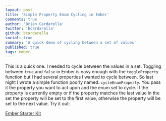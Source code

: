 ```yaml
---
layout: post
title: 'Simple Property Enum Cycling in Ember'
comments: true
author: 'Brian Cardarella'
twitter: 'bcardarella'
github: bcardarella
social: true
summary: 'A quick demo of cycling between a set of values'
published: true
tags: ember
---
```


This is a quick one. I needed to cycle between the values in a set.
Toggling between `true` and `false` in Ember is easy enough with the
`toggleProperty` function but I had several properties I wanted to cycle
between. So last night I wrote a simple function poorly named:
`cycleEnumProperty`. You pass it the property you want to act upon and
the enum set to cycle. If the property is currently empty or if the
property matches the last value in the set the property will be set to
the first value, otherwise the property will be set to the next value.
Try it out:

<a class="jsbin-embed"
href="http://emberjs.jsbin.com/agaKuCoL/1/embed?js,output">Ember
Starter Kit</a><script
src="http://static.jsbin.com/js/embed.js"></script>
